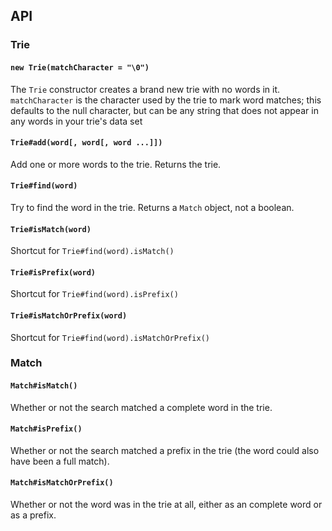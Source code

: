 API
---

### Trie

#### `new Trie(matchCharacter = "\0")`

The `Trie` constructor creates a brand new trie with no words in it. `matchCharacter` is the character used by the trie to mark word matches; this defaults to the null character, but can be any string that does not appear in any words in your trie's data set

#### `Trie#add(word[, word[, word ...]])`

Add one or more words to the trie. Returns the trie.

#### `Trie#find(word)`

Try to find the word in the trie. Returns a `Match` object, not a boolean.

#### `Trie#isMatch(word)`

Shortcut for `Trie#find(word).isMatch()`

#### `Trie#isPrefix(word)`

Shortcut for `Trie#find(word).isPrefix()`

#### `Trie#isMatchOrPrefix(word)`

Shortcut for `Trie#find(word).isMatchOrPrefix()`

### Match

#### `Match#isMatch()`

Whether or not the search matched a complete word in the trie.

#### `Match#isPrefix()`

Whether or not the search matched a prefix in the trie (the word could also have been a full match).

#### `Match#isMatchOrPrefix()`

Whether or not the word was in the trie at all, either as an complete word or as a prefix.
